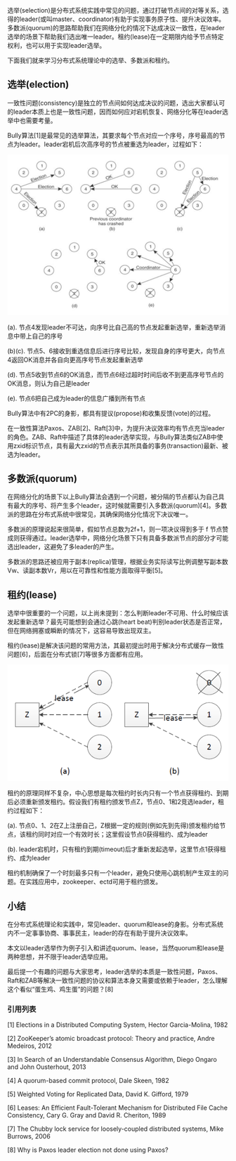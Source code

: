 选举(selection)是分布式系统实践中常见的问题，通过打破节点间的对等关系，选得的leader(或叫master、coordinator)有助于实现事务原子性、提升决议效率。 多数派(quorum)的思路帮助我们在网络分化的情况下达成决议一致性，在leader选举的场景下帮助我们选出唯一leader。租约(lease)在一定期限内给予节点特定权利，也可以用于实现leader选举。



下面我们就来学习分布式系统理论中的选举、多数派和租约。


## 选举(election)

一致性问题(consistency)是独立的节点间如何达成决议的问题，选出大家都认可的leader本质上也是一致性问题，因而如何应对宕机恢复、网络分化等在leader选举中也需要考量。

 

Bully算法[1]是最常见的选举算法，其要求每个节点对应一个序号，序号最高的节点为leader。leader宕机后次高序号的节点被重选为leader，过程如下：

![dc23211dec7f58c211dc5c0cbab9c711](分布式系统理论进阶：选举、多数派和租约.resources/99A8C7D5-3E3D-451F-9C54-36F45C39056A.png)

(a). 节点4发现leader不可达，向序号比自己高的节点发起重新选举，重新选举消息中带上自己的序号

(b)(c). 节点5、6接收到重选信息后进行序号比较，发现自身的序号更大，向节点4返回OK消息并各自向更高序号节点发起重新选举

(d). 节点5收到节点6的OK消息，而节点6经过超时时间后收不到更高序号节点的OK消息，则认为自己是leader

(e). 节点6把自己成为leader的信息广播到所有节点

Bully算法中有2PC的身影，都具有提议(propose)和收集反馈(vote)的过程。

 

在一致性算法Paxos、ZAB[2]、Raft[3]中，为提升决议效率均有节点充当leader的角色。ZAB、Raft中描述了具体的leader选举实现，与Bully算法类似ZAB中使用zxid标识节点，具有最大zxid的节点表示其所具备的事务(transaction)最新、被选为leader。

## 多数派(quorum)

在网络分化的场景下以上Bully算法会遇到一个问题，被分隔的节点都认为自己具有最大的序号、将产生多个leader，这时候就需要引入多数派(quorum)[4]。多数派的思路在分布式系统中很常见，其确保网络分化情况下决议唯一。

 

多数派的原理说起来很简单，假如节点总数为2f+1，则一项决议得到多于 f 节点赞成则获得通过。leader选举中，网络分化场景下只有具备多数派节点的部分才可能选出leader，这避免了多leader的产生。

多数派的思路还被应用于副本(replica)管理，根据业务实际读写比例调整写副本数Vw、读副本数Vr，用以在可靠性和性能方面取得平衡[5]。

## 租约(lease)

选举中很重要的一个问题，以上尚未提到：怎么判断leader不可用、什么时候应该发起重新选举？最先可能想到会通过心跳(heart beat)判别leader状态是否正常，但在网络拥塞或瞬断的情况下，这容易导致出现双主。

 

租约(lease)是解决该问题的常用方法，其最初提出时用于解决分布式缓存一致性问题[6]，后面在分布式锁[7]等很多方面都有应用。

![67ab132822e5429beb164ecbe017cc2c](分布式系统理论进阶：选举、多数派和租约.resources/46CB2C03-B211-45DD-B1D6-4A37477676C2.png)

租约的原理同样不复杂，中心思想是每次租约时长内只有一个节点获得租约、到期后必须重新颁发租约。假设我们有租约颁发节点Z，节点0、1和2竞选leader，租约过程如下：

(a). 节点0、1、2在Z上注册自己，Z根据一定的规则(例如先到先得)颁发租约给节点，该租约同时对应一个有效时长；这里假设节点0获得租约、成为leader

(b). leader宕机时，只有租约到期(timeout)后才重新发起选举，这里节点1获得租约、成为leader

 

租约机制确保了一个时刻最多只有一个leader，避免只使用心跳机制产生双主的问题。在实践应用中，zookeeper、ectd可用于租约颁发。

## 小结

在分布式系统理论和实践中，常见leader、quorum和lease的身影。分布式系统内不一定事事协商、事事民主，leader的存在有助于提升决议效率。

本文以leader选举作为例子引入和讲述quorum、lease，当然quorum和lease是两种思想，并不限于leader选举应用。

 

最后提一个有趣的问题与大家思考，leader选举的本质是一致性问题，Paxos、Raft和ZAB等解决一致性问题的协议和算法本身又需要或依赖于leader，怎么理解这个看似“蛋生鸡、鸡生蛋”的问题？[8]

### 引用列表
[1] Elections in a Distributed Computing System, Hector Garcia-Molina, 1982

[2] ZooKeeper’s atomic broadcast protocol: Theory and practice, Andre Medeiros, 2012

[3] In Search of an Understandable Consensus Algorithm, Diego Ongaro and John Ousterhout, 2013

[4] A quorum-based commit protocol, Dale Skeen, 1982

[5] Weighted Voting for Replicated Data, David K. Gifford, 1979

[6] Leases: An Efficient Fault-Tolerant Mechanism for Distributed File Cache Consistency, Cary G. Gray and David R. Cheriton, 1989

[7] The Chubby lock service for loosely-coupled distributed systems, Mike Burrows, 2006

[8] Why is Paxos leader election not done using Paxos?

